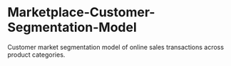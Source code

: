 # Marketplace-Customer-Segmentation-Model
Customer market segmentation model of online sales transactions across product categories.
